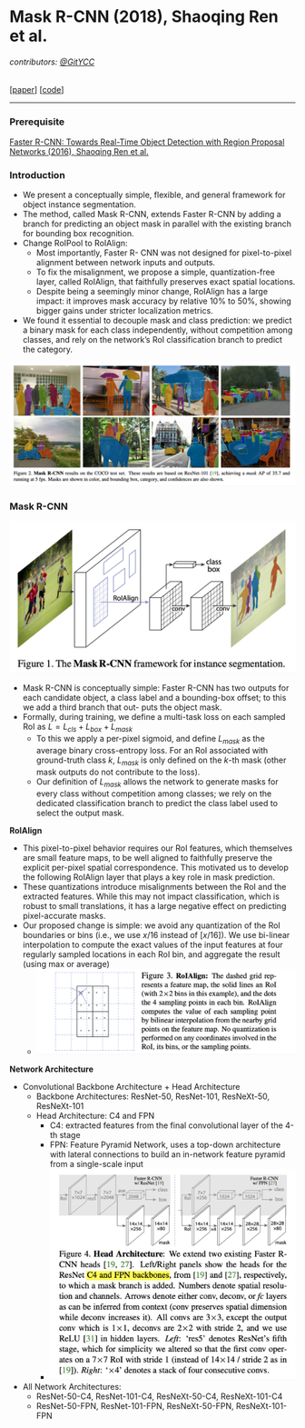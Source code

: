 # Mask R-CNN (2018), Shaoqing Ren et al.

###### contributors: [@GitYCC](https://github.com/GitYCC)

\[[paper](https://arxiv.org/abs/1703.06870)\] \[[code](https://github.com/facebookresearch/Detectron)\]

---

### Prerequisite

[Faster R-CNN: Towards Real-Time Object Detection with Region Proposal Networks (2016), Shaoqing Ren et al.](cv/faster_rcnn.md)



### Introduction

- We present a conceptually simple, flexible, and general framework for object instance segmentation.
- The method, called Mask R-CNN, extends Faster R-CNN by adding a branch for predicting an object mask in parallel with the existing branch for bounding box recognition.
- Change RoIPool to RoIAlign:
  - Most importantly, Faster R- CNN was not designed for pixel-to-pixel alignment between network inputs and outputs.
  - To fix the misalignment, we propose a simple, quantization-free layer, called RoIAlign, that faithfully preserves exact spatial locations.
  - Despite being a seemingly minor change, RoIAlign has a large impact: it improves mask accuracy by relative 10% to 50%, showing bigger gains under stricter localization metrics.
- We found it essential to decouple mask and class prediction: we predict a binary mask for each class independently, without competition among classes, and rely on the network’s RoI classification branch to predict the category.

![](assets/mask-rcnn_02.png)



### Mask R-CNN

![](assets/mask-rcnn_01.png)

- Mask R-CNN is conceptually simple: Faster R-CNN has two outputs for each candidate object, a class label and a bounding-box offset; to this we add a third branch that out- puts the object mask. 
- Formally, during training, we define a multi-task loss on each sampled RoI as $L = L_{cls} + L_{box} + L_{mask}$
  - To this we apply a per-pixel sigmoid, and define $L_{mask}$ as the average binary cross-entropy loss. For an RoI associated with ground-truth class $k$, $L_{mask}$ is only defined on the $k$-th mask (other mask outputs do not contribute to the loss).
  - Our definition of $L_{mask}$ allows the network to generate masks for every class without competition among classes; we rely on the dedicated classification branch to predict the class label used to select the output mask.



**RoIAlign**

- This pixel-to-pixel behavior requires our RoI features, which themselves are small feature maps, to be well aligned to faithfully preserve the explicit per-pixel spatial correspondence. This motivated us to develop the following RoIAlign layer that plays a key role in mask prediction.
- These quantizations introduce misalignments between the RoI and the extracted features. While this may not impact classification, which is robust to small translations, it has a large negative effect on predicting pixel-accurate masks.
- Our proposed change is simple: we avoid any quantization of the RoI boundaries or bins (i.e., we use $x/16$ instead of $[x/16]$). We use bi-linear interpolation to compute the exact values of the input features at four regularly sampled locations in each RoI bin, and aggregate the result (using max or average)
  - ![](assets/mask-rcnn_03.png)



**Network Architecture**

- Convolutional Backbone Architecture + Head Architecture
  - Backbone Architectures: ResNet-50, ResNet-101, ResNeXt-50, ResNeXt-101
  - Head Architecture: C4 and FPN
    - C4: extracted features from the final convolutional layer of the 4-th stage
    - FPN: Feature Pyramid Network, uses a top-down architecture with lateral connections to build an in-network feature pyramid from a single-scale input
    - ![](assets/mask-rcnn_04.png)
- All Network Architectures:
  - ResNet-50-C4, ResNet-101-C4, ResNeXt-50-C4, ResNeXt-101-C4
  - ResNet-50-FPN, ResNet-101-FPN, ResNeXt-50-FPN, ResNeXt-101-FPN

